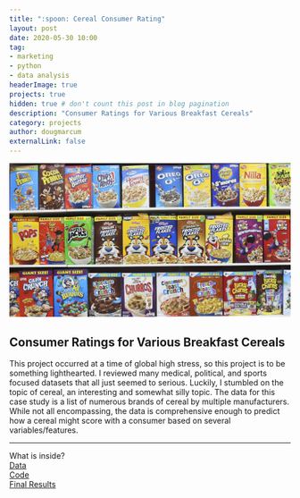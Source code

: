 ```yaml
---
title: ":spoon: Cereal Consumer Rating"
layout: post
date: 2020-05-30 10:00
tag: 
- marketing
- python
- data analysis
headerImage: true
projects: true
hidden: true # don't count this post in blog pagination
description: "Consumer Ratings for Various Breakfast Cereals"
category: projects
author: dougmarcum
externalLink: false
---
```


![Screenshot](/assets/images/cereal.jpg)

## Consumer Ratings for Various Breakfast Cereals  

This project occurred at a time of global high stress, so this project is to be something lighthearted. I reviewed many medical, political, and sports focused datasets
that all just seemed to serious. Luckily, I stumbled on the topic of cereal, an interesting and somewhat silly topic. The data for this case study is a list of 
numerous brands of cereal by multiple manufacturers. While not all encompassing, the data is comprehensive enough to predict how a cereal might score with a consumer
based on several variables/features.  

---

What is inside?  
[Data](https://github.com/MarcumDoug/Consumer_Cereal_Ratings/tree/main/Data)  
[Code](https://github.com/MarcumDoug/Consumer_Cereal_Ratings/tree/main/Code)  
[Final Results](https://github.com/MarcumDoug/Consumer_Cereal_Ratings/tree/main/Case%20Study)  
